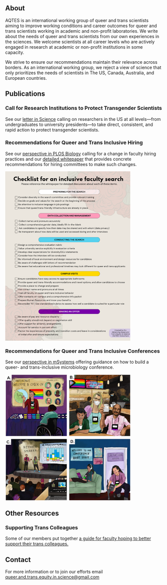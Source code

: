 ## About

AQTES is an international working group of queer and trans scientists aiming to improve working conditions and career outcomes for queer and trans scientists working in academic and non-profit laboratories. We write about the needs of queer and trans scientists from our own experiences in the sciences. We welcome scientists at all career levels who are actively engaged in research at academic or non-profit institutions in some capacity.

We strive to ensure our recommendations maintain their relevance across borders. As an international working group, we reject a view of science that only prioritizes the needs of scientists in The US, Canada, Australia, and European countries. 

## Publications

### Call for Research Institutions to Protect Transgender Scientists

See our [letter in Science](https://doi.org/10.1126/science.ady0962) calling on researchers in the US at all levels—from undergraduates to university presidents—to take direct, consistent, and rapid action to protect transgender scientists.

### Recommendations for Queer and Trans Inclusive Hiring

See our [perspective in PLOS Biology](https://doi.org/10.1371/journal.pbio.3002919) calling for a change in faculty hiring practices and our [detailed whitepaper](https://doi.org/10.32942/X2J310) that provides concrete recommendations for hiring committees to make such changes. 

<img align="center" src="/checklist.png" width="400px"> 

### Recommendations for Queer and Trans Inclusive Conferences

See our [perspective in mSystems](https://doi.org/10.1128/msystems.00433-23) offering guidance on how to build a queer- and trans-inclusive microbiology conference.

<img align="center" src="/QT.png" width="400px"> 

## Other Resources

### Supporting Trans Colleagues

Some of our members put together [a guide for faculty hoping to better support their trans colleagues.](https://AdvancingQueerAndTransEquityInScience.github.io/HowtoSupportTransColleagues.pdf)

## Contact

For more information or to join our efforts email <queer.and.trans.equity.in.science@gmail.com>
